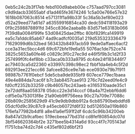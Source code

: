 0eb5c24c2b3f17eb
febd100d9abeb00e
c757aad797cc3081
c9d9dacb33655abf
d1ad465fe3674246
1c5a00e766e57e32
1618b087063c8514
e571311f1a98b33f
5c36a5b3ef80e023
d52a29eed77a61d7
a63559916854ca30
dedc594118193a29
0f9c2598878891fd
345cc836e2aaba8b
83d571e63183b066
7f39d8a0084f99fe
53d08425dae2ffbc
80bf829fca149919
ea5c7a1ddc85ab67
4ad9cadfcf0035a1
219d535323336479
71629099d6b32bed
563432b8497acb59
9ede0affaec6acf2
cce3a31ec5bcc4d6
69c672bfe19e6a55
5076ac1de752ce74
3825c5653a60fe46
c0829c3f0c27ec9d
e46f5f9b3c1d2f33
257499f0fc4ef8bb
c33aca0b333a9795
dc4de24f183446f7
ac79403ca5d22360
e33997c398c98ec2
fbbf1da4eb4c5f2d
692913ee221ecc66
3afcee826ce9e7ab
ece0930e79b7f911
98987b7761f0ebcf
5de5cba9de935bf9
607ece779ec1baea
49e4e884da7cac6f
b7c3ab8457cae913
276c7d2eed0fe4c9
fd0cff2352b33259
c9b46057bc243aeb
e3165310aade35c1
2e72ddf8aa058378
05dcc22e3d14cccf
08a4a7f2ebbf6dd6
cdf5e0a753013f8e
21a90eb9ff756eea
90c27a709e77088c
26b809c2585629d9
41c9e9db9dbb912a
6cb85790bebddfd8
05dcf0d9c39c87c9
a45ecb6072fd6f32
bd512650a019b860
176efa77982b4df8
a8e41a6ef591f2df
6cdc5c96b34200eb
8a847a12b9cafbec
519ecbeea77bd31d
cd8fef80854dc07d
3bf546620364bf2e
3271bee5b4314a6d
93cc4f7c705143af
f1751cba74d2c7d4
c435ef802d6bf2f3
